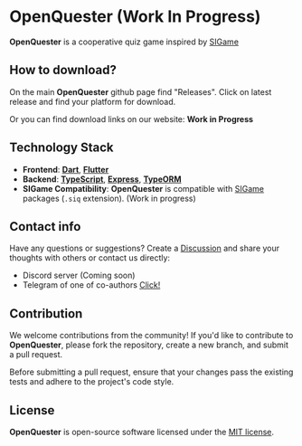 # OpenQuester (Work In Progress)

**OpenQuester** is a cooperative quiz game inspired by [SIGame](https://github.com/VladimirKhil/SI)

## How to download?
On the main **OpenQuester** github page find "Releases". Click on latest release and find your platform for download.

Or you can find download links on our website: **Work in Progress**  

## Technology Stack

- **Frontend**: **[Dart](https://dart.dev/)**, **[Flutter](https://flutter.dev/)**
- **Backend**: **[TypeScript](https://www.typescriptlang.org/)**, **[Express](https://expressjs.com/)**, **[TypeORM](https://typeorm.io/)**
- **SIGame Compatibility**: **OpenQuester** is compatible with [SIGame](https://github.com/VladimirKhil/SI) packages (`.siq` extension). (Work in progress)

## Contact info
Have any questions or suggestions? Create a [Discussion](https://github.com/Asion001/OpenQuester/discussions) and share your thoughts with others or contact us directly:
- Discord server (Coming soon)
- Telegram of one of co-authors [Click!](https://t.me/sukui_code)

## Contribution

We welcome contributions from the community! If you'd like to contribute to **OpenQuester**, please fork the repository, create a new branch, and submit a pull request.

Before submitting a pull request, ensure that your changes pass the existing tests and adhere to the project's code style.

## License

**OpenQuester** is open-source software licensed under the [MIT license](LICENSE).
